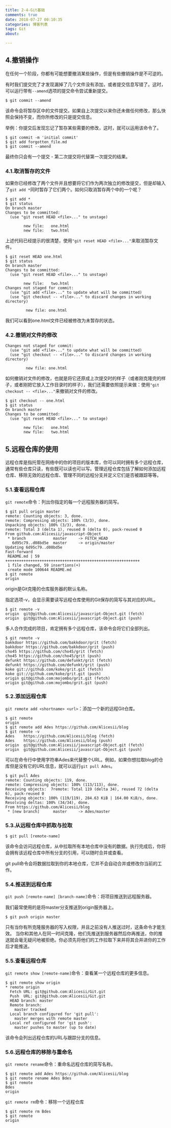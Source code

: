 ```yaml
---
title: 2-4-Git基础
comments: true
date: 2018-07-27 00:10:35
categories: 博客列表
tags: Git
about:

---
```


## 4.撤销操作

在任何一个阶段，你都有可能想要撤消某些操作，但是有些撤销操作是不可逆的。

有时我们提交完了才发现漏掉了几个文件没有添加，或者提交信息写错了。这时，可以运行带有`--amend`选项的提交命令尝试重新提交。

```
$ git commit --amend
```

该命令会将暂存区中的文件提交。如果自上次提交以来你还未做任何修改，那么快照会保持不变，而你所修改的只是提交信息。

举例：你提交后发现忘记了暂存某些需要的修改，这时，就可以运用该命令了。

```
$ git commit -m 'initial commit'
$ git add forgotten_file.md
$ git commit --amend
```

最终你只会有一个提交 - 第二次提交将代替第一次提交的结果。

### 4.1.取消暂存的文件

如果你已经修改了两个文件并且想要将它们作为两次独立的修改提交，但是却输入了`git add *`同时暂存了它们两个。如何只取消暂存两个中的一个呢？

```
$ git add *
$ git status
On branch master
Changes to be committed:
  (use "git reset HEAD <file>..." to unstage)

        new file:   one.html
        new file:   two.html
```

上述代码已经提示的很清楚，使用`"git reset HEAD <file>..."`来取消暂存文件。

```
$ git reset HEAD one.html
$ git status
On branch master
Changes to be committed:
  (use "git reset HEAD <file>..." to unstage)

        new file:   two.html
Changes not staged for commit:
  (use "git add <file>..." to update what will be committed)
  (use "git checkout -- <file>..." to discard changes in working directory)

         new file: one.html
```

我们可以看到one.html文件已经被修改为未暂存的状态。

### 4.2.撤销对文件的修改

```
Changes not staged for commit:
  (use "git add <file>..." to update what will be committed)
  (use "git checkout -- <file>..." to discard changes in working directory)

         new file: one.html
```

如何撤销对文件的修改，也就是将它还原成上次提交时的样子（或者刚克隆完的样子，或者刚把它放入工作目录时的样子），我们还需要依照提示来做：使用`"git checkout -- <file>..."`来撤销对文件的修改。

```
$ git checkout -- one.html
$ git status
On branch master
Changes to be committed:
  (use "git reset HEAD <file>..." to unstage)

        new file:   one.html
        new file:   two.html
```

## 5.远程仓库的使用

远程仓库是指托管在网络中的你的项目的版本库，你可以同时拥有多个远程仓库，通常有些仓库只读，有些既可以读也可以写。管理远程仓库包括了解如何添加远程仓库、移除无效的远程仓库、管理不同的远程分支并定义它们是否被跟踪等等。

### 5.1.查看远程仓库

`git remote`命令：列出你指定的每一个远程服务器的简写。

```
$ git pull origin master
remote: Counting objects: 3, done.
remote: Compressing objects: 100% (3/3), done.
Unpacking objects: 100% (3/3), done.
remote: Total 3 (delta 1), reused 0 (delta 0), pack-reused 0
From github.com:Alicesii/javascript-Object
 * branch            master     -> FETCH_HEAD
   6d95c79..d08bd5e  master     -> origin/master
Updating 6d95c79..d08bd5e
Fast-forward
 README.md | 59 +++++++++++++++++++++++++++++++++++++++++++++++++++++++++++
 1 file changed, 59 insertions(+)
 create mode 100644 README.md
$ git remote
origin
```

origin是Git克隆的仓库服务器的默认名称。

指定选项-v，会显示需要读写远程仓库使用的Git保存的简写与其对应的URL。

```
$ git remote -v
origin  git@github.com:Alicesii/javascript-Object.git (fetch)
origin  git@github.com:Alicesii/javascript-Object.git (push)
```

多人合作完成的项目，肯定拥有多个远程仓库，该命令会将它们全部列出。

```
$ git remote -v
bakkdoor https://github.com/bakkdoor/grit (fetch)
bakkdoor https://github.com/bakkdoor/grit (push)
cho45 https://github.com/cho45/grit (fetch)
cho45 https://github.com/cho45/grit (push)
defunkt https://github.com/defunkt/grit (fetch)
defunkt https://github.com/defunkt/grit (push)
koke git://github.com/koke/grit.git (fetch)
koke git://github.com/koke/grit.git (push)
origin git@github.com:mojombo/grit.git (fetch)
origin git@github.com:mojombo/grit.git (push)
```

### 5.2.添加远程仓库

`git remote add <shortname> <url>`：添加一个新的远程Git仓库。

```
$ git remote
origin
$ git remote add Ades https://github.com/Alicesii/blog
$ git remote -v
Ades    https://github.com/Alicesii/blog (fetch)
Ades    https://github.com/Alicesii/blog (push)
origin  git@github.com:Alicesii/javascript-Object.git (fetch)
origin  git@github.com:Alicesii/javascript-Object.git (push)
```

可以在命令行中使用字符串Ades来代替整个URL。例如，如果你想拉取blog的仓库但是没有它的URL信息，就可以运行`git pull Ades`。

```
$ git pull Ades
remote: Counting objects: 119, done.
remote: Compressing objects: 100% (113/113), done.
Receiving objects:  7remote: Total 119 (delta 34), reused 72 (delta 6), pack-reused 0
Receiving objects: 100% (119/119), 284.63 KiB | 164.00 KiB/s, done.
Resolving deltas: 100% (34/34), done.
From https://github.com/Alicesii/blog
 * [new branch]      master     -> Ades/master
```

### 5.3.从远程仓库中抓取与拉取

```
$ git pull [remote-name]
```

该命令会访问远程仓库，从中拉取所有本地仓库中没有的数据。执行完成后，你将会拥有该远程仓库中所有分支的引用，可以随时合并或查看。

git pull命令会将数据拉取到你的本地仓库，它并不会自动合并或修改你当前的工作。

### 5.4.推送到远程仓库

`git push [remote-name] [branch-name]`命令：将项目推送到远程服务器。

我们最常使用的是将master分支推送到origin服务器上。

```
$ git push origin master
```

只有当你有所克隆服务器的写入权限，并且之前没有人推送过时，这条命令才能生效。 当你和其他人在同一时间克隆，他们先推送到服务器然后你再推送，你的推送就会毫无疑问地被拒绝。你必须先将他们的工作拉取下来并将其合并进你的工作后才能推送。

### 5.5.查看远程仓库

`git remote show [remote-name]`命令：查看某一个远程仓库的更多信息。

```
$ git remote show origin
* remote origin
  Fetch URL: git@github.com:Alicesii/Git.git
  Push  URL: git@github.com:Alicesii/Git.git
  HEAD branch: master
  Remote branch:
    master tracked
  Local branch configured for 'git pull':
    master merges with remote master
  Local ref configured for 'git push':
    master pushes to master (up to date)
```
该命令会列出远程仓库的URL与跟踪分支的信息。

### 5.6.远程仓库的移除与重命名

`git remote rename`命令：重命名远程仓库的简写名称。

```
$ git remote add Ades https://github.com/Alicesii/blog
$ git remote rename Ades Bdes
$ git remote
Bdes
origin
```

`git remote rm`命令：移除一个远程仓库

```
$ git remote rm Bdes
$ git remote
origin
```